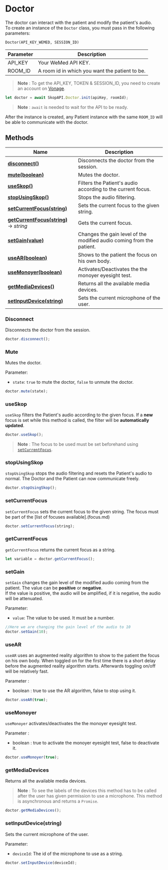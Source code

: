 # Doctor
The doctor can interact with the patient and modify the patient's audio.<br>
To create an instance of the `Doctor` class, you must pass in the following parameters:

`Doctor(API_KEY_WEMED, SESSION_ID)`

| Parameter | Description                                    |
|-----------|------------------------------------------------|
| API_KEY   | Your WeMed API KEY.                            |
| ROOM_ID   | A room id in which you want the patient to be. |


> **Note** : To get the API_KEY, TOKEN & SESSION_ID, you need to create an account on [Vonage](https://www.vonage.com/).

```javascript  
let doctor = await SkopAPI.Doctor.init(apiKey, roomId);
```  

> **Note** : `await` is needed to wait for the API to be ready.


After the instance is created, any Patient instance with the same `ROOM_ID` will be able to communicate with the doctor.

## Methods

| Name                                                            | Description                                                           |
|-----------------------------------------------------------------|-----------------------------------------------------------------------|
| [**disconnect()**](#disconnect)                                 | Disconnects the doctor from the session.                              |
| [**mute(boolean)**](#mute)                                      | Mutes the doctor.                                                     |
| [**useSkop()**](#useskop)                                       | Filters the Patient's audio according to the current focus.           |
| [**stopUsingSkop()**](#stopusingskop)                           | Stops the audio filtering.                                            |
| [**setCurrentFocus(string)**](#setcurrentfocus)                 | Sets the current focus to the given string.                           |
| [**getCurrentFocus(string)**](#getcurrentfocus) &rarr; *string* | Gets the current focus.                                               |
| [**setGain(value)**](#setgain)                                  | Changes the gain level of the modified audio coming from the patient. |
| [**useAR(boolean)**](#usear)                                    | Shows to the patient the focus on his own body.                       |
| [**useMonoyer(boolean)**](#usemonoyer)                          | Activates/Deactivates the the monoyer eyesight test.                  |
| [**getMediaDevices()**](#getMediaDevices)             | Returns all the available media devices. |
| [**setInputDevice(string)**](#setInputDevice(string)) | Sets the current microphone of the user. |


### Disconnect

Disconnects the doctor from the session.

```javascript
doctor.disconnect();
```

### Mute

Mutes the doctor.

Parameter:
- `state`: `true` to mute the doctor, `false` to unmute the doctor.

```javascript
doctor.mute(state);
```

### useSkop
`useSkop` filters the Patient's audio according to the given focus. If a **new** focus is set while this method is called, the filter will be **automatically updated**.

```javascript
doctor.useSkop();
```

> **Note** : The focus to be used must be set beforehand using [`setCurrentFocus`](#setcurrentfocus).


### stopUsingSkop

`stopUsingSkop` stops the audio filtering and resets the Patient's audio to normal. The Doctor and the Patient can now communicate freely.

```javascript
doctor.stopUsingSkop();
```

### setCurrentFocus

`setCurrentFocus` sets the current focus to the given string. The focus must be part of the [list of focuses available].(focus.md)

```javascript
doctor.setCurrentFocus(string);
```

### getCurrentFocus

`getCurrentFocus` returns the current focus as a string.

```javascript
let variable = doctor.getCurrentFocus();
```

### setGain

`setGain` changes the gain level of the modified audio coming from the patient.
The value can be **positive** or **negative**. <br>
If the value is positive, the audio will be amplified, if it is negative, the audio will be attenuated.

Parameter: 
- `value`: The value to be used. It must be a number.

```javascript
//Here we are changing the gain level of the audio to 10
doctor.setGain(10);
```

### useAR 

`useAR` uses an augmented reality algorithm to show to the patient the focus on his own body. When toggled on for the first time there is a short delay before the augmented reality algorithm starts. Afterwards toggling on/off will be relatively fast.

 Parameter : 
 - boolean : true to use the AR algorithm, false to stop using it.

```javascript
doctor.useAR(true);
```




### useMonoyer

`useMonoyer` activates/deactivates the the monoyer eyesight test.

Parameter : 
- boolean : true to activate the monoyer eyesight test, false to deactivate it.
    
```javascript
doctor.useMonoyer(true);
```


### getMediaDevices

Returns all the available media devices.

> **Note** : To see the labels of the devices this method has to be called after the user has given permission to use a microphone. This method is asynchronous and returns a `Promise`.

```js
doctor.getMediaDevices();
```

### setInputDevice(string)

Sets the current microphone of the user.

Parameter:
- `deviceId`: The id of the microphone to use as a string.

```js
doctor.setInputDevice(deviceId);
```










